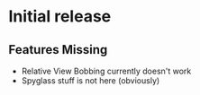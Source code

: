 # Initial release

## Features Missing
- Relative View Bobbing currently doesn't work
- Spyglass stuff is not here (obviously)